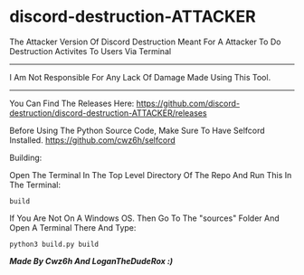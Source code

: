# discord-destruction-ATTACKER
The Attacker Version Of Discord Destruction Meant For A Attacker To Do Destruction Activites To Users Via Terminal

---------------------

I Am Not Responsible For Any Lack Of Damage Made Using This Tool.

---------------------


You Can Find The Releases Here: https://github.com/discord-destruction/discord-destruction-ATTACKER/releases



Before Using The Python Source Code, Make Sure To Have Selfcord Installed. https://github.com/cwz6h/selfcord


Building:

Open The Terminal In The Top Level Directory Of The Repo And Run This In The Terminal:
```
build
```

If You Are Not On A Windows OS. Then Go To The "sources" Folder And Open A Terminal There And Type: 
```
python3 build.py build
```


***Made By Cwz6h And LoganTheDudeRox :)***
